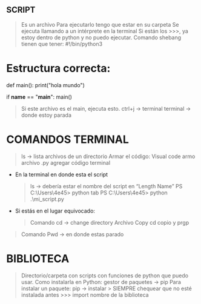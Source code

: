 ## SCRIPT
> Es un archivo
> Para ejecutarlo tengo que estar en su carpeta
> Se ejecuta llamando a un intérprete en la terminal
> Si están los >>>, ya estoy dentro de python y no puedo ejecutar.
> Comando shebang
> tienen que tener: #!/bin/python3
# Estructura correcta:
def main():
    print("hola mundo")

if __name__ == "__main__":
  main()

> Si este archivo es el main, ejecuta esto.
> ctrl+j → terminal
> terminal → donde estoy parada

# COMANDOS TERMINAL
> ls → lista archivos de un directorio
Armar el código:
>Visual code
>armo archivo .py
>agregar código
>terminal
- En la terminal en donde esta el script
    >ls → debería estar el nombre del script en “Length Name”
    >PS C:\Users\4e45> python tab
    >PS C:\Users\4e45> python .\mi_script.py
- Si estás en el lugar equivocado:
    >Comando cd → change directory
    >Archivo
    >Copy
    >cd 
    >copio y prgp
>Comando Pwd → en donde estas parado

# BIBLIOTECA 
> Directorio/carpeta con scripts con funciones de python que puedo usar.
> Como instalarla en Python: gestor de paquetes → pip
> Para instalar un paquete: pip → instalar
    > SIEMPRE chequear que no esté instalada antes
        >>> import nombre de la biblioteca
